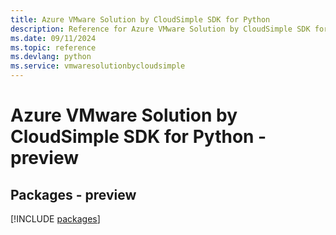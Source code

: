 ```yaml
---
title: Azure VMware Solution by CloudSimple SDK for Python
description: Reference for Azure VMware Solution by CloudSimple SDK for Python
ms.date: 09/11/2024
ms.topic: reference
ms.devlang: python
ms.service: vmwaresolutionbycloudsimple
---
```

# Azure VMware Solution by CloudSimple SDK for Python - preview
## Packages - preview
[!INCLUDE [packages](vmware-solution-by-cloudsimple-index.md)]